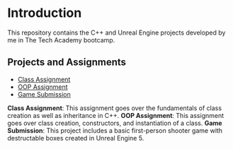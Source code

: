 # Introduction
This repository contains the C++ and Unreal Engine projects developed by me in The Tech Academy bootcamp.

## Projects and Assignments
* [Class Assignment](https://github.com/Kmar1292/The-Tech-Academy-C-and-Unreal-Engine-Projects/tree/main/Class%20Challenge%20Submission%20Assignment)
* [OOP Assignment](https://github.com/Kmar1292/The-Tech-Academy-C-and-Unreal-Engine-Projects/tree/main/OOP%20Submission%20Assignment)
* [Game Submission](https://github.com/Kmar1292/The-Tech-Academy-C-and-Unreal-Engine-Projects/tree/main/Game_Submission)

**Class Assignment**: This assignment goes over the fundamentals of class creation as well as inheritance in C++.
**OOP Assignment**: This assignment goes over class creation, constructors, and instantiation of a class. 
**Game Submission**: This project includes a basic first-person shooter game with destructable boxes created in Unreal Engine 5. 

